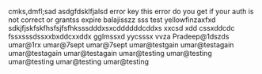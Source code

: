 
cmks,dmfl;sad
asdgfdsklfjalsd
error key
this error do you get if your auth is not correct or grantss expire balajisszz
sss
test yellowfinzaxfxd
sdkjfjskfskfhsfsjfsfhksssdddxsxcddddddcddxs
xxcsd xdd
cssxddcdc
fssxsssdssxxbxddcxxddx
gglmssxd
yycsssx
vvza
Pradeep@1dszds
umar@1rx
umar@7sept
umar@7sept
umar@testgain
umar@testagain
umar@testagain
umar@testagain
umar@testing
umar@testing
umar@testing
umar@testing
umar@testing
